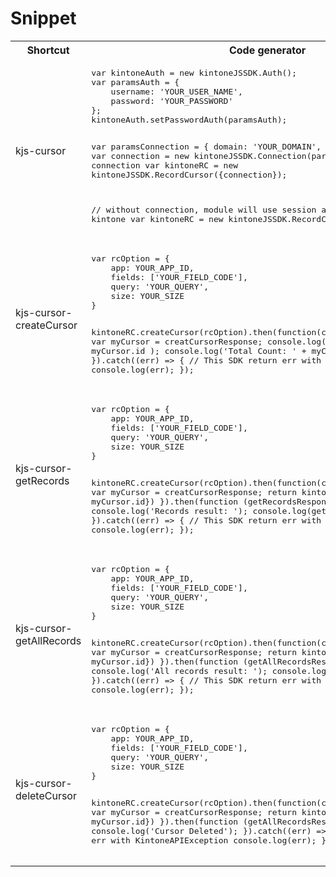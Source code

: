 # Snippet
<table>
<tr>
<th>Shortcut</th>
<th>Code generator</th>
<th>Description</th>
</tr>

<tr>
<td>kjs-cursor</td>
<td>
<pre>
var kintoneAuth = new kintoneJSSDK.Auth();
var paramsAuth = {
    username: 'YOUR_USER_NAME',
    password: 'YOUR_PASSWORD'
};
kintoneAuth.setPasswordAuth(paramsAuth);
 
var paramsConnection = {
    domain: 'YOUR_DOMAIN',
    auth: kintoneAuth
};
var connection = new kintoneJSSDK.Connection(paramsConnection);
// with connection
var kintoneRC = new kintoneJSSDK.RecordCursor({connection});
 
// without connection, module will use session authentication of kintone
var kintoneRC = new kintoneJSSDK.RecordCursor();
</pre>
</td>
<td>The constructor of record cursor</td>
</tr>

<tr>
<td>kjs-cursor-createCursor</td>
<td>
<pre>
var rcOption = {
    app: YOUR_APP_ID,
    fields: ['YOUR_FIELD_CODE'],
    query: 'YOUR_QUERY',
    size: YOUR_SIZE
}
 
kintoneRC.createCursor(rcOption).then(function(creatCursorResponse){
    var myCursor = creatCursorResponse;
    console.log('Cursor ID: ' + myCursor.id );
    console.log('Total Count: ' + myCursor.totalCount );
}).catch((err) => {
    // This SDK return err with KintoneAPIException
    console.log(err);
});
</pre>
</td>
<td>Create a cursor.</td>
</tr>

<tr>
<td>kjs-cursor-getRecords</td>
<td>
<pre>
var rcOption = {
    app: YOUR_APP_ID,
    fields: ['YOUR_FIELD_CODE'],
    query: 'YOUR_QUERY',
    size: YOUR_SIZE
}
 
kintoneRC.createCursor(rcOption).then(function(creatCursorResponse){
    var myCursor = creatCursorResponse;
    return kintoneRC.getRecords({id: myCursor.id})
}).then(function (getRecordsResponse) {
    console.log('Records result: ');
    console.log(getRecordsResponse);
}).catch((err) => {
    // This SDK return err with KintoneAPIException
    console.log(err);
});
</pre>
</td>
<td>Get one block of records.</td>
</tr>

<tr>
<td>kjs-cursor-getAllRecords</td>
<td>
<pre>
var rcOption = {
    app: YOUR_APP_ID,
    fields: ['YOUR_FIELD_CODE'],
    query: 'YOUR_QUERY',
    size: YOUR_SIZE
}
 
kintoneRC.createCursor(rcOption).then(function(creatCursorResponse){
    var myCursor = creatCursorResponse;
    return kintoneRC.getAllRecords({id: myCursor.id})
}).then(function (getAllRecordsResponse) {
    console.log('All records result: ');
    console.log(getAllRecordsResponse);
}).catch((err) => {
    // This SDK return err with KintoneAPIException
    console.log(err);
});
</pre>
</td>
<td>Get all records</td>
</tr>

<tr>
<td>kjs-cursor-deleteCursor</td>
<td>
<pre>
var rcOption = {
    app: YOUR_APP_ID,
    fields: ['YOUR_FIELD_CODE'],
    query: 'YOUR_QUERY',
    size: YOUR_SIZE
}
 
kintoneRC.createCursor(rcOption).then(function(creatCursorResponse){
    var myCursor = creatCursorResponse;
    return kintoneRC.deleteCursor({id: myCursor.id})
}).then(function (getAllRecordsResponse) {
    console.log('Cursor Deleted');
}).catch((err) => {
    // This SDK return err with KintoneAPIException
    console.log(err);
});
</pre>
</td>
<td>Delete a cursor</td>
</tr>
</table>